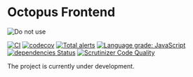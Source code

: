 Octopus Frontend
==========
![Do not use](https://img.shields.io/badge/Under%20development-Don't%20use-red)

[![CI](https://github.com/aspirantzhang/octopus-frontend/actions/workflows/ci.yml/badge.svg)](https://github.com/aspirantzhang/octopus-frontend/actions/workflows/ci.yml)
[![codecov](https://codecov.io/gh/aspirantzhang/octopus-frontend/branch/master/graph/badge.svg?token=7I7NM71FH7)](https://codecov.io/gh/aspirantzhang/octopus-frontend)
[![Total alerts](https://img.shields.io/lgtm/alerts/g/aspirantzhang/octopus-frontend.svg?logo=lgtm&logoWidth=18)](https://lgtm.com/projects/g/aspirantzhang/octopus-frontend/alerts/)
[![Language grade: JavaScript](https://img.shields.io/lgtm/grade/javascript/g/aspirantzhang/octopus-frontend.svg?logo=lgtm&logoWidth=18)](https://lgtm.com/projects/g/aspirantzhang/octopus-frontend/context:javascript)
[![dependencies Status](https://status.david-dm.org/gh/aspirantzhang/octopus-frontend.svg)](https://david-dm.org/aspirantzhang/octopus-frontend)
[![Scrutinizer Code Quality](https://scrutinizer-ci.com/g/aspirantzhang/octopus-frontend/badges/quality-score.png?b=master)](https://scrutinizer-ci.com/g/aspirantzhang/octopus-frontend/?branch=master)


The project is currently under development.
